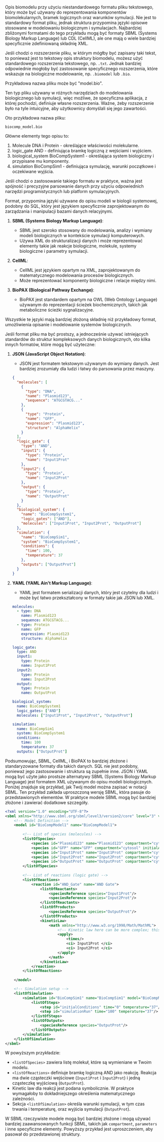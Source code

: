 
Opis biomodelu przy użyciu niestandardowego formatu pliku tekstowego, który może być używany do reprezentowania komponentów biomolekularnych, bramek logicznych oraz warunków symulacji. Nie jest to standardowy format pliku, jednak struktura przypomina języki opisowe stosowane w modelowaniu biologicznym i symulacjach. Najbardziej zbliżonymi formatami do tego przykładu mogą być formaty SBML (Systems Biology Markup Language) lub CDL (CellML), ale one mają o wiele bardziej specyficznie zdefiniowaną składnię XML.

Jeśli chodzi o rozszerzenie pliku, w którym mógłby być zapisany taki tekst, to ponieważ jest to tekstowy opis struktury biomodelu, możesz użyć standardowego rozszerzenia tekstowego,
np. `.txt`. Jednak bardziej odpowiednie mogłoby być zastosowanie specyficznego rozszerzenia, które wskazuje na biologiczne modelowanie, np. `.biomodel` lub `.bio`.

Przykładowa nazwa pliku może być "model.bio".

Ten typ pliku używany w różnych narzędziach do modelowania biologicznego lub symulacji, więc możliwe, że specyficzna aplikacja, 
z której pochodzi, definiuje własne rozszerzenia. Ważne, żeby rozszerzenie było na tyle intuicyjne, aby użytkownicy domyślali się jego zawartości.

Oto przykładowa nazwa pliku:
```
biocomp_model.bio
```

Główne elementy tego opisu to:
1. Molecule DNA i Protein - określające właściwości molekularne.
2. logic_gate AND - definiująca bramkę logiczną z wejściami i wyjściem.
3. biological_system BioCompSystem1 - określająca system biologiczny i przypisane mu komponenty.
4. simulation BioCompSim1 - definiująca symulację, warunki początkowe i oczekiwane wyjścia.

Jeśli chodzi o zastosowanie takiego formatu w praktyce, ważna jest spójność i precyzyjne parsowanie danych przy użyciu odpowiednich narzędzi programistycznych lub platform symulacyjnych.

Format, przypomina języki używane do opisu modeli w biologii systemowej, podobny do SQL, który jest językiem specyficznie zaprojektowanym do zarządzania i manipulacji bazami danych relacyjnymi.

1. **SBML (Systems Biology Markup Language)**:
   - SBML jest szeroko stosowany do modelowania, analizy i wymiany modeli biologicznych w kontekście symulacji komputerowych.
   - Używa XML do strukturalizacji danych i może reprezentować elementy takie jak reakcje biologiczne, molekule, systemy biologiczne i parametry symulacji.

2. **CellML**:
   - CellML jest językiem opartym na XML, zaprojektowanym do matematycznego modelowania procesów biologicznych.
   - Może reprezentować komponenty biologiczne i relacje między nimi.

3. **BioPAX (Biological Pathway Exchange)**:
   - BioPAX jest standardem opartym na OWL (Web Ontology Language) używanym do reprezentacji ścieżek biochemicznych, takich jak metaboliczne ścieżki sygnalizacyjne.
   
Wszystkie te języki mają bardziej złożoną składnię niż przykładowy format, umożliwienia opisanie i modelowanie systemów biologicznych.

Jeśli format pliku ma być prostszy, a jednocześnie używać istniejących standardów do struktur kompleksowych danych biologicznych, oto kilka innych formatów, które mogą być użyteczne:

1. **JSON (JavaScript Object Notation)**:
   - JSON jest formatem tekstowym używanym do wymiany danych. Jest bardziej zrozumiały dla ludzi i łatwy do parsowania przez maszyny.
   ```json
   {
     "molecules": [
       {
         "type": "DNA",
         "name": "Plasmid123",
         "sequence": "ATGCGTACG..."
       },
       {
         "type": "Protein",
         "name": "GFP",
         "expression": "Plasmid123",
         "structure": "AlphaHelix"
       }
     ],
     "logic_gate": {
       "type": "AND",
       "input1": {
         "type": "Protein",
         "name": "Input1Prot"
       },
       "input2": {
         "type": "Protein",
         "name": "Input2Prot"
       },
       "output": {
         "type": "Protein",
         "name": "OutputProt"
       }
     },
     "biological_system": {
       "name": "BioCompSystem1",
       "logic_gates": ["AND"],
       "molecules": ["Input1Prot", "Input2Prot", "OutputProt"]
     },
     "simulation": {
       "name": "BioCompSim1",
       "system": "BioCompSystem1",
       "conditions": {
         "time": 100,
         "temperature": 37
       },
       "outputs": ["OutputProt"]
     }
   }
   ```

2. **YAML (YAML Ain't Markup Language)**:
   - YAML jest formatem serializacji danych, który jest czytelny dla ludzi i może być łatwo przekształcony w formaty takie jak JSON lub XML.
   ```yaml
   molecules:
     - type: DNA
       name: Plasmid123
       sequence: ATGCGTACG...
     - type: Protein
       name: GFP
       expression: Plasmid123
       structure: AlphaHelix

   logic_gate:
     type: AND
     input1:
       type: Protein
       name: Input1Prot
     input2:
       type: Protein
       name: Input2Prot
     output:
       type: Protein
       name: OutputProt

   biological_system:
     name: BioCompSystem1
     logic_gates: ["AND"]
     molecules: ["Input1Prot", "Input2Prot", "OutputProt"]

   simulation:
     name: BioCompSim1
     system: BioCompSystem1
     conditions:
       time: 100
       temperature: 37
     outputs: ["OutputProt"]
   ```

Podsumowując, SBML, CellML, i BioPAX to bardziej złożone i standaryzowane formaty dla takich danych. SQL nie jest podobny, ponieważ jego zastosowanie i struktura są zupełnie inne. JSON i YAML mogą być użyte jako prostsze alternatywy 
SBML (Systems Biology Markup Language) jest formatem XML używanym do opisu modeli biologicznych. Poniżej znajduje się przykład, jak Twój model można zapisać w notacji SBML. Ten przykład zakłada uproszczoną wersję SBML, która pasuje do przedstawionych elementów. W praktyce modele SBML mogą być bardziej złożone i zawierać dodatkowe szczegóły.

```xml
<?xml version="1.0" encoding="UTF-8"?>
<sbml xmlns="http://www.sbml.org/sbml/level3/version2/core" level="3" version="2">
    <!-- Model Definition -->
    <model id="BioCompModel1" name="BioCompModel1">
        
        <!-- List of species (molecules) -->
        <listOfSpecies>
            <species id="Plasmid123" name="Plasmid123" compartment="cytosol" initialAmount="1" />
            <species id="GFP" name="GFP" compartment="cytosol" initialAmount="0" />
            <species id="Input1Prot" name="Input1Prot" compartment="cytosol" initialAmount="1" />
            <species id="Input2Prot" name="Input2Prot" compartment="cytosol" initialAmount="1" />
            <species id="OutputProt" name="OutputProt" compartment="cytosol" initialAmount="0" />
        </listOfSpecies>
        
        <!-- List of reactions (logic gate) -->
        <listOfReactions>
            <reaction id="AND_Gate" name="AND Gate">
                <listOfReactants>
                    <speciesReference species="Input1Prot"/>
                    <speciesReference species="Input2Prot"/>
                </listOfReactants>
                <listOfProducts>
                    <speciesReference species="OutputProt"/>
                </listOfProducts>
                <kineticLaw>
                    <math xmlns="http://www.w3.org/1998/Math/MathML">
                        <!-- Kinetic law here can be more complex; this is symbolic -->
                        <apply>
                            <times/>
                            <ci> Input1Prot </ci>
                            <ci> Input2Prot </ci>
                        </apply>
                    </math>
                </kineticLaw>
            </reaction>
        </listOfReactions>
        
    </model>

    <!-- Simulation setup -->
    <listOfSimulation>
        <simulation id="BioCompSim1" name="BioCompSim1" model="BioCompModel1">
            <listOfSteps>
                <step id="initialConditions" time="0" temperature="37"/>
                <step id="simulationRun" time="100" temperature="37"/>
            </listOfSteps>
            <listOfOutputs>
                <speciesReference species="OutputProt"/>
            </listOfOutputs>
        </simulation>
    </listOfSimulation>
</sbml>
```

W powyższym przykładzie:
- `<listOfSpecies>` zawiera listę molekuł, które są wymieniane w Twoim modelu.
- `<listOfReactions>` definiuje bramkę logiczną AND jako reakcję. Reakcja ma dwie cząsteczki wejściowe (`Input1Prot` i `Input2Prot`) i jedną cząsteczkę wyjściową (`OutputProt`).
- Kinetic law dla reakcji jest podana symbolicznie. W praktyce wymagałoby to dokładniejszego określenia matematycznego zależności.
- Sekcja `<listOfSimulation>` określa warunki symulacji, w tym czas trwania i temperaturę, oraz wyjścia symulacji (`OutputProt`).

W SBML rzeczywiste modele mogą być bardziej złożone i mogą używać bardziej zaawansowanych funkcji SBML, takich jak `compartment`, `parameters` i inne specyficzne elementy. Powyższy przykład jest uproszczeniem, aby pasował do przedstawionej struktury.





